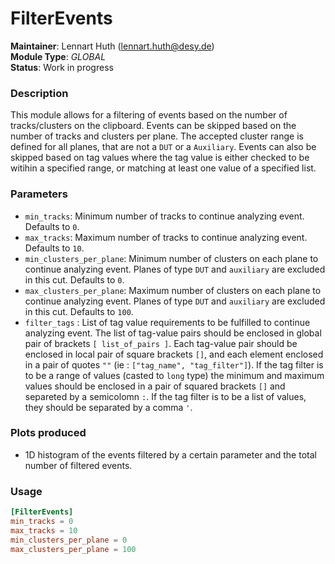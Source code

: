 # FilterEvents
**Maintainer**: Lennart Huth (lennart.huth@desy.de)  
**Module Type**: *GLOBAL*  
**Status**: Work in progress  

### Description
This module allows for a filtering of events based on the number of tracks/clusters on the clipboard.
Events can be skipped based on the number of tracks and clusters per plane. The accepted cluster range is defined for all planes, that are not a `DUT` or a `Auxiliary`.
Events can also be skipped based on tag values where the tag value is either checked to be witihin a specified range, or matching at least one value of a specified list.

### Parameters

* `min_tracks`: Minimum number of tracks to continue analyzing event. Defaults to `0`.
* `max_tracks`: Maximum number of tracks to continue analyzing event. Defaults to `10`.
* `min_clusters_per_plane`: Minimum number of clusters on each plane to continue analyzing event. Planes of type `DUT` and `auxiliary` are excluded in this cut. Defaults to `0`.
* `max_clusters_per_plane`: Maximum number of clusters on each plane to continue analyzing event. Planes of type `DUT` and `auxiliary` are excluded in this cut. Defaults to `100`.
* `filter_tags` : List of tag value requirements to be fulfilled to continue analyzing event. The list of tag-value pairs should be enclosed in global pair of brackets `[ list_of_pairs ]`. Each tag-value pair should be enclosed in local pair of square brackets `[]`, and each element enclosed in a pair of quotes `""` (ie : `["tag_name", "tag_filter"]`). If the tag filter is to be a range of values (casted to `long` type) the minimum and maximum values should be enclosed in a pair of squared brackets `[]` and separeted by a semicolomn `:`. If the tag filter is to be a list of values, they should be separated by a comma `'`.

### Plots produced
* 1D histogram of the events filtered by a certain parameter and the total number of filtered events.

### Usage
```toml
[FilterEvents]
min_tracks = 0
max_tracks = 10
min_clusters_per_plane = 0
max_clusters_per_plane = 100
```

